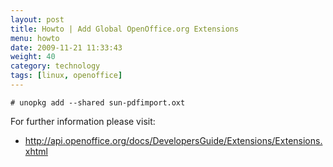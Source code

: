 ```yaml
---
layout: post
title: Howto | Add Global OpenOffice.org Extensions
menu: howto
date: 2009-11-21 11:33:43
weight: 40
category: technology
tags: [linux, openoffice]
---
```


    # unopkg add --shared sun-pdfimport.oxt

For further information please visit:

   * http://api.openoffice.org/docs/DevelopersGuide/Extensions/Extensions.xhtml
